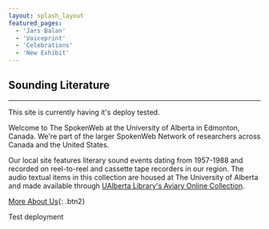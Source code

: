 ```yaml
---
layout: splash_layout
featured_pages:
  - 'Jars Balan'
  - 'Voiceprint'
  - 'Celebrations'
  - 'New Exhibit'
---
```


## Sounding Literature

<hr>

This site is currently having it's deploy tested.

Welcome to The SpokenWeb at the University of Alberta in Edmonton, Canada. We're part of the larger SpokenWeb Network of researchers across Canada and the United States.

Our local site features literary sound events dating from 1957-1988 and recorded on reel-to-reel and cassette tape recorders in our region. The audio textual items in this collection are housed at The University of Alberta and made available through [UAlberta Library's Aviary Online Collection](https://ualberta.aviaryplatform.com/collections/1783).

[More About Us](/spokenweb-ualberta/about/){: .btn2}

Test deployment
